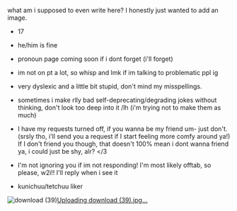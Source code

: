 what am i supposed to even write here? I honestly just wanted to add an image.
- 17
- he/him is fine
- pronoun page coming soon if i dont forget (i'll forget)
- im not on pt a lot, so whisp and lmk if im talking to problematic ppl ig
- very dyslexic and a little bit stupid, don't mind my misspellings.
- sometimes i make rlly bad self-deprecating/degrading jokes without thinking, don't look too deep into it /lh (i'm trying not to make them as much)

- I have my requests turned off, if you wanna be my friend um- just don't. (srsly tho, i'll send you a request if I start feeling more comfy around ya!)
  If I don't friend you though, that doesn't 100% mean i dont wanna friend ya, i could just be shy, alr? </3

- I'm not ignoring you if im not responding! I'm most likely offtab, so please, w2i!! I'll reply when i see it

- kunichuu/tetchuu liker

![download (39)](https://github.com/chewyah/chewyah/assets/155095987/584c745f-47a0-4667-bf7e-d02966217249)[Uploading download (39).jpg…]()
